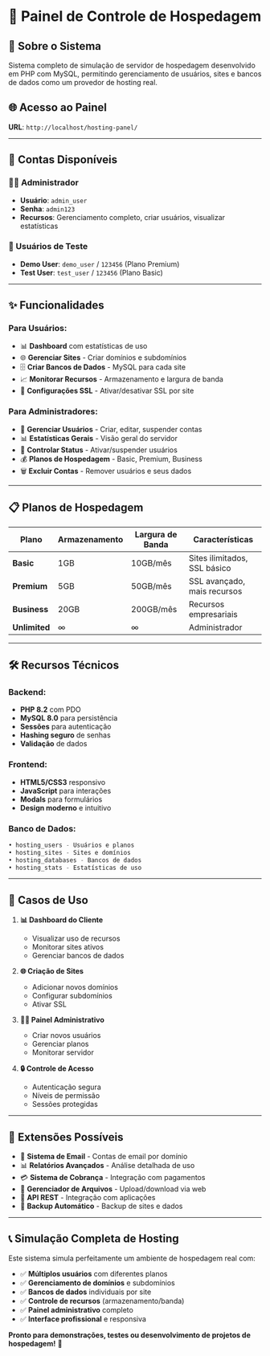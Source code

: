 # 🚀 Painel de Controle de Hospedagem

## 📝 **Sobre o Sistema**

Sistema completo de simulação de servidor de hospedagem desenvolvido em PHP com MySQL, permitindo gerenciamento de usuários, sites e bancos de dados como um provedor de hosting real.

## 🌐 **Acesso ao Painel**

**URL**: `http://localhost/hosting-panel/`

---

## 🔐 **Contas Disponíveis**

### **👨‍💼 Administrador**
- **Usuário**: `admin_user`
- **Senha**: `admin123`
- **Recursos**: Gerenciamento completo, criar usuários, visualizar estatísticas

### **👤 Usuários de Teste**
- **Demo User**: `demo_user` / `123456` (Plano Premium)
- **Test User**: `test_user` / `123456` (Plano Basic)

---

## ✨ **Funcionalidades**

### **Para Usuários**:
- 📊 **Dashboard** com estatísticas de uso
- 🌐 **Gerenciar Sites** - Criar domínios e subdomínios
- 🗄️ **Criar Bancos de Dados** - MySQL para cada site
- 📈 **Monitorar Recursos** - Armazenamento e largura de banda
- 🔧 **Configurações SSL** - Ativar/desativar SSL por site

### **Para Administradores**:
- 👥 **Gerenciar Usuários** - Criar, editar, suspender contas
- 📊 **Estatísticas Gerais** - Visão geral do servidor
- 🔧 **Controlar Status** - Ativar/suspender usuários
- 💰 **Planos de Hospedagem** - Basic, Premium, Business
- 🗑️ **Excluir Contas** - Remover usuários e seus dados

---

## 📋 **Planos de Hospedagem**

| Plano | Armazenamento | Largura de Banda | Características |
|-------|---------------|------------------|----------------|
| **Basic** | 1GB | 10GB/mês | Sites ilimitados, SSL básico |
| **Premium** | 5GB | 50GB/mês | SSL avançado, mais recursos |
| **Business** | 20GB | 200GB/mês | Recursos empresariais |
| **Unlimited** | ∞ | ∞ | Administrador |

---

## 🛠️ **Recursos Técnicos**

### **Backend**:
- **PHP 8.2** com PDO
- **MySQL 8.0** para persistência
- **Sessões** para autenticação
- **Hashing seguro** de senhas
- **Validação** de dados

### **Frontend**:
- **HTML5/CSS3** responsivo
- **JavaScript** para interações
- **Modals** para formulários
- **Design moderno** e intuitivo

### **Banco de Dados**:
```sql
• hosting_users - Usuários e planos
• hosting_sites - Sites e domínios  
• hosting_databases - Bancos de dados
• hosting_stats - Estatísticas de uso
```

---

## 🎯 **Casos de Uso**

1. **📊 Dashboard do Cliente**
   - Visualizar uso de recursos
   - Monitorar sites ativos
   - Gerenciar bancos de dados

2. **🌐 Criação de Sites**
   - Adicionar novos domínios
   - Configurar subdomínios
   - Ativar SSL

3. **👨‍💼 Painel Administrativo**
   - Criar novos usuários
   - Gerenciar planos
   - Monitorar servidor

4. **🔒 Controle de Acesso**
   - Autenticação segura
   - Níveis de permissão
   - Sessões protegidas

---

## 🚀 **Extensões Possíveis**

- 📧 **Sistema de Email** - Contas de email por domínio
- 📊 **Relatórios Avançados** - Análise detalhada de uso
- 💳 **Sistema de Cobrança** - Integração com pagamentos
- 🔧 **Gerenciador de Arquivos** - Upload/download via web
- 📱 **API REST** - Integração com aplicações
- 🔄 **Backup Automático** - Backup de sites e dados

---

## 📞 **Simulação Completa de Hosting**

Este sistema simula perfeitamente um ambiente de hospedagem real com:
- ✅ **Múltiplos usuários** com diferentes planos
- ✅ **Gerenciamento de domínios** e subdomínios
- ✅ **Bancos de dados** individuais por site
- ✅ **Controle de recursos** (armazenamento/banda)
- ✅ **Painel administrativo** completo
- ✅ **Interface profissional** e responsiva

**Pronto para demonstrações, testes ou desenvolvimento de projetos de hospedagem!** 🎉
